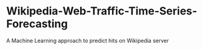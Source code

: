 # Wikipedia-Web-Traffic-Time-Series-Forecasting
A Machine Learning approach to predict hits on Wikipedia server
